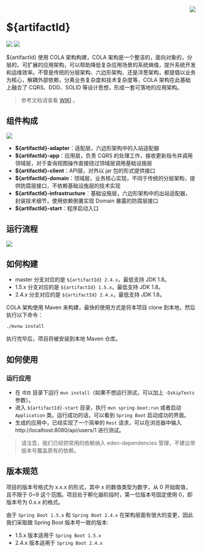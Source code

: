 <img src="https://cdn.jsdelivr.net/gh/shiyindaxiaojie/images/readme/icon.png" align="right" />

# ${artifactId} 
![](https://cdn.jsdelivr.net/gh/shiyindaxiaojie/images/readme/language-java-blue.svg) ![](https://cdn.jsdelivr.net/gh/shiyindaxiaojie/images/readme/license-apache2.0-red.svg)

${artifactId} 使用 COLA 架构构建，COLA 架构是一个整洁的，面向对象的，分层的，可扩展的应用架构，可以帮助降低复杂应用场景的系统熵值，提升系统开发和运维效率。不管是传统的分层架构、六边形架构、还是洋葱架构，都提倡以业务为核心，解耦外部依赖，分离业务复杂度和技术复杂度等，COLA 架构在此基础上融合了 CQRS、DDD、SOLID 等设计思想，形成一套可落地的应用架构。

> 参考文档请查看 [WIKI](https://github.com/eden-lab/eden-demo-cola/wiki) 。

## 组件构成

![](https://cdn.jsdelivr.net/gh/shiyindaxiaojie/images/${artifactId}/component.png)

* **${artifactId}-adapter**：适配层，六边形架构中的入站适配器
* **${artifactId}-app**：应用层，负责 CQRS 的处理工作，接收更新指令并调用领域层，对于查询视图操作直接绕过领域层调用基础设施层
* **${artifactId}-client**：API层，对外以 jar 包的形式提供接口
* **${artifactId}-domain**：领域层，业务核心实现，不同于传统的分层架构，提供防腐层接口，不依赖基础设施层的技术实现
* **${artifactId}-infrastructure**：基础设施层，六边形架构中的出站适配器，封装技术细节，使用依赖倒置实现 Domain 暴露的防腐层接口
* **${artifactId}-start**：程序启动入口

## 运行流程

![](https://cdn.jsdelivr.net/gh/shiyindaxiaojie/images/${artifactId}/sequence.png)

## 如何构建
* master 分支对应的是 `${artifactId} 2.4.x`，最低支持 JDK 1.8。
* 1.5.x 分支对应的是 `${artifactId} 1.5.x`，最低支持 JDK 1.8。
* 2.4.x 分支对应的是 `${artifactId} 2.4.x`，最低支持 JDK 1.8。

COLA 架构使用 Maven 来构建，最快的使用方式是将本项目 clone 到本地，然后执行以下命令：

```bash
./mvnw install
```

执行完毕后，项目将被安装到本地 Maven 仓库。

## 如何使用

### 运行应用

- 在 `项目` 目录下运行 `mvn install`（如果不想运行测试，可以加上 `-DskipTests` 参数）。
- 进入 `${artifactId}-start` 目录，执行 `mvn spring-boot:run` 或者启动 `Application` 类。运行成功的话，可以看到 `Spring Boot` 启动成功的界面。
- 生成的应用中，已经实现了一个简单的 `Rest` 请求，可以在浏览器中输入 http://localhost:8080/api/users/1 进行测试。

> 请注意，我们已经把常用的依赖纳入 eden-dependencies 管理，不建议带版本号覆盖原有的依赖。

## 版本规范

项目的版本号格式为 x.x.x 的形式，其中 x 的数值类型为数字，从 0 开始取值，且不限于 0~9 这个范围。项目处于孵化器阶段时，第一位版本号固定使用 0，即版本号为 0.x.x 的格式。

由于 `Spring Boot 1.5.x` 和 `Spring Boot 2.4.x` 在架构层面有很大的变更，因此我们采取跟 Spring Boot 版本号一致的版本:

* 1.5.x 版本适用于 `Spring Boot 1.5.x`
* 2.4.x 版本适用于 `Spring Boot 2.4.x`
